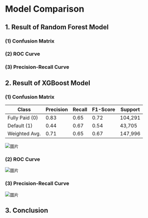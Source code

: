 # Model Comparison
## 1. Result of Random Forest Model
### (1) Confusion Matrix


### (2) ROC Curve


### (3) Precision-Recall Curve


## 2. Result of XGBoost Model
### (1) Confusion Matrix

| Class          | Precision | Recall | F1-Score | Support |
|----------------|-----------|--------|----------|---------|
| Fully Paid (0) | 0.83      | 0.65   | 0.72     | 104,291 |
| Default (1)    | 0.44      | 0.67   | 0.54     | 43,705  |
| Weighted Avg.  | 0.71      | 0.65   | 0.67     | 147,996 |

![圖片](https://user-images.githubusercontent.com/92542287/208213877-37e39f16-e9a1-498f-b542-7a6a1f6cde30.png)

### (2) ROC Curve
![圖片](https://user-images.githubusercontent.com/92542287/208213912-3f0589b6-42a9-4114-927d-aa7a3f59a209.png)

### (3) Precision-Recall Curve
![圖片](https://user-images.githubusercontent.com/92542287/208213935-1e5deffb-c1f3-441b-811c-7ccce832a073.png)

## 3. Conclusion
